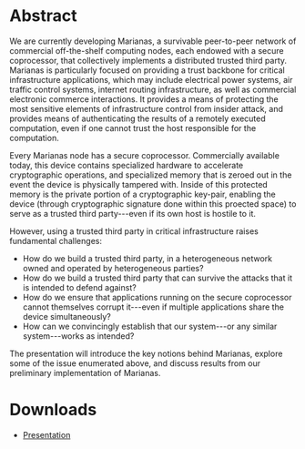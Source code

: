 # Abstract
We are currently developing Marianas, a survivable peer-to-peer network of commercial off-the-shelf computing nodes, each endowed with a secure coprocessor, that collectively implements a distributed trusted third party. Marianas is particularly focused on providing a trust backbone for critical infrastructure applications, which may include electrical power systems, air traffic control systems, internet routing infrastructure, as well as commercial electronic commerce interactions. It provides a means of protecting the most sensitive elements of infrastructure control from insider attack, and provides means of authenticating the results of a remotely executed computation, even if one cannot trust the host responsible for the computation.

Every Marianas node has a secure coprocessor. Commercially available today, this device contains specialized hardware to accelerate cryptographic operations, and specialized memory that is zeroed out in the event the device is physically tampered with. Inside of this protected memory is the private portion of a cryptographic key-pair, enabling the device (through cryptographic signature done within this proected space) to serve as a trusted third party---even if its own host is hostile to it.

However, using a trusted third party in critical infrastructure raises fundamental challenges:

- How do we build a trusted third party, in a heterogeneous network owned and operated by heterogeneous parties?
- How do we build a trusted third party that can survive the attacks that it is intended to defend against?
- How do we ensure that applications running on the secure coprocessor cannot themselves corrupt it---even if multiple applications share the device simultaneously?
- How can we convincingly establish that our system---or any similar system---works as intended?

The presentation will introduce the key notions behind Marianas, explore some of the issue enumerated above, and discuss results from our preliminary implementation of Marianas.

# Downloads
- [Presentation](p2p.ppt)
